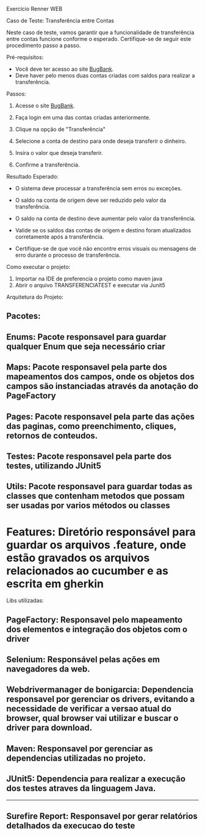 Exercício Renner WEB

Caso de Teste: Transferência entre Contas

Neste caso de teste, vamos garantir que a funcionalidade de transferência entre contas funcione conforme o esperado. Certifique-se de seguir este procedimento passo a passo.

Pré-requisitos:

- Você deve ter acesso ao site [BugBank](https://bugbank.netlify.app/).
- Deve haver pelo menos duas contas criadas com saldos para realizar a transferência.
  
Passos:

1. Acesse o site [BugBank](https://bugbank.netlify.app/).

2. Faça login em uma das contas criadas anteriormente.

3. Clique na opção de "Transferência"

4. Selecione a conta de destino para onde deseja transferir o dinheiro.

5. Insira o valor que deseja transferir.

6. Confirme a transferência.

Resultado Esperado:

- O sistema deve processar a transferência sem erros ou exceções.

- O saldo na conta de origem deve ser reduzido pelo valor da transferência.

- O saldo na conta de destino deve aumentar pelo valor da transferência.

- Valide se os saldos das contas de origem e destino foram atualizados corretamente após a transferência.

- Certifique-se de que você não encontre erros visuais ou mensagens de erro durante o processo de transferência.

Como executar o projeto:
1. Importar na IDE de preferencia o projeto como maven java
2. Abrir o arquivo TRANSFERENCIATEST e executar via Junit5

Arquitetura do Projeto: 

Pacotes:
----------------------------------------------------------------
Enums: Pacote responsavel para guardar qualquer Enum que seja necessário criar
----------------------------------------------------------------
Maps: Pacote responsavel pela parte dos mapeamentos dos campos, onde os objetos dos campos são instanciadas através da anotação do PageFactory
----------------------------------------------------------------
Pages: Pacote responsavel pela parte das ações das paginas, como preenchimento, cliques, retornos de conteudos.
----------------------------------------------------------------
Testes: Pacote responsavel pela parte dos testes, utilizando JUnit5
----------------------------------------------------------------
Utils: Pacote responsavel para guardar todas as classes que contenham metodos que possam ser usadas por varios métodos ou classes
----------------------------------------------------------------
# Features: Diretório responsável para guardar os arquivos .feature, onde estão gravados os arquivos relacionados ao cucumber e as escrita em gherkin

Libs utilizadas:

PageFactory: Responsavel pelo mapeamento dos elementos e integração dos objetos com o driver
----------------------------------------------------------------
Selenium: Responsável pelas ações em navegadores da web.
----------------------------------------------------------------
Webdrivermanager de bonigarcia: Dependencia responsavel por gerenciar os drivers, evitando a necessidade de verificar a versao atual do browser, qual browser vai utilizar e buscar o driver para download.
----------------------------------------------------------------
Maven: Responsavel por gerenciar as dependencias utilizadas no projeto.
----------------------------------------------------------------
## JUnit5: Dependencia para realizar a execução dos testes atraves da linguagem Java.
----------------------------------------------------------------
## Surefire Report: Responsavel por  gerar relatórios detalhados da execucao do teste

